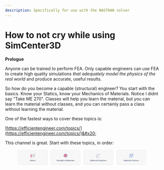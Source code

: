 ```yaml
---
description: Specifically for use with the NASTRAN solver
---
```


# How to not cry while using SimCenter3D

**Prologue**

Anyone can be trained to perform FEA. Only capable engineers can use FEA to create high quality simulations _that adequately model the physics of the real world_ and produce accurate, useful results.

So how do you become a capable (structural) engineer? You start with the basics. Know your Statics, know your Mechanics of Materials. Notice I didnt say "Take ME 270". Classes will help you learn the material, but you can learn the material without classes, and you can certainly pass a class without learning the material.

One of the fastest ways to cover these topics is:&#x20;

[https://efficientengineer.com/topics/](https://efficientengineer.com/topics/)&#x20;

This channel is great. Start with these topics, in order:&#x20;

<figure><img src="../../../.gitbook/assets/image (5).png" alt=""><figcaption></figcaption></figure>

